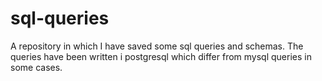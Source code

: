 # sql-queries
A repository in which I have saved some sql queries and schemas. The queries have been written i postgresql which differ from mysql queries in some cases.
